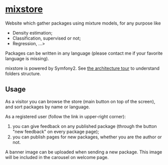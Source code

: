 # [mixstore](https://auder.net/mixstore)

Website which gather packages using mixture models, for any purpose like</span>
* Density estimation;
* Classification, supervised or not;
* Regression, ...>

Packages can be written in any language (please contact me if your favorite language is missing).

mixstore is powered by Symfony2. See [the architecture tour](http://symfony.com/doc/current/quick_tour/the_architecture.html) to understand folders structure.

## Usage

As a visitor you can browse the store (main button on top of the screen), and sort packages by name or language.

As a registered user (follow the link in upper-right corner):
1. you can give feedback on any published package (through the button "new feedback" on every package page);
2. you can publish pages for new packages, whether you are the author or not.

A banner image can be uploaded when sending a new package. This image will be included in the carousel on welcome page.
